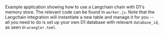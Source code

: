Example application showing how to use a Langchain chain with D1's memory store. The relevant code can be found in `worker.js`. Note that the Langchain integration will instantiate a new table and manage it for you -- all you need to do is set up your own D1 database with relevant `database_id`, as seen in `wrangler.toml`.